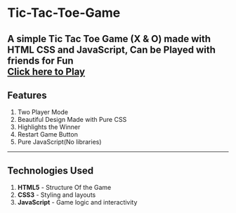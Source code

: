 # Tic-Tac-Toe-Game
A simple **Tic Tac Toe** Game (X & O) made with **HTML** **CSS** and **JavaScript**, Can be Played with friends for Fun  
[Click here to Play](https://chinmay-barman.github.io/Tic-Tac-Toe-Game/)
---
## Features
1. Two Player Mode
2. Beautiful Design Made with Pure CSS
3. Highlights the Winner
4. Restart Game Button
5. Pure JavaScript(No libraries)
---
## Technologies Used
1. **HTML5** - Structure Of the Game
2. **CSS3** - Styling and layouts
3. **JavaScript** - Game logic and interactivity
